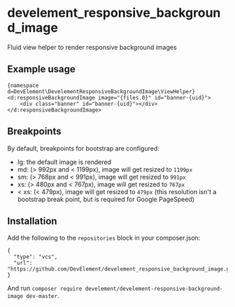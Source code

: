 # develement_responsive_background_image
Fluid view helper to render responsive background images

## Example usage
```
{namespace d=DevElement\DevelementResponsiveBackgroundImage\ViewHelper}
<d:responsiveBackgroundImage image="{files.0}" id="banner-{uid}">
    <div class="banner" id="banner-{uid}"></div>
</d:responsiveBackgroundImage>
```

## Breakpoints

By default, breakpoints for bootstrap are configured:
- lg: the default image is rendered
- md: (> 992px and < 1199px), image will get resized to ``1199px``
- sm: (> 768px and < 991px), image will get resized to ``991px``
- xs: (> 480px and < 767px), image will get resized to ``767px``
- < xs: (< 479px), image will get resized to ``479px`` (this resolution isn't a bootstrap break point, but is required for Google PageSpeed)

## Installation
Add the following to the ``repositories`` block in your composer.json:
```
{
  "type": "vcs",
  "url": "https://github.com/DevElement/develement_responsive_background_image.git"
}
```    

And run ``composer require develement/develement-responsive-background-image dev-master``.
